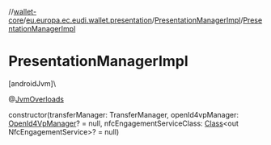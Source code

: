 //[wallet-core](../../../index.md)/[eu.europa.ec.eudi.wallet.presentation](../index.md)/[PresentationManagerImpl](index.md)/[PresentationManagerImpl](-presentation-manager-impl.md)

# PresentationManagerImpl

[androidJvm]\

@[JvmOverloads](https://kotlinlang.org/api/latest/jvm/stdlib/kotlin.jvm/-jvm-overloads/index.html)

constructor(transferManager: TransferManager, openId4vpManager: [OpenId4VpManager](../../eu.europa.ec.eudi.wallet.transfer.openId4vp/-open-id4-vp-manager/index.md)? = null, nfcEngagementServiceClass: [Class](https://developer.android.com/reference/kotlin/java/lang/Class.html)&lt;out NfcEngagementService&gt;? = null)
